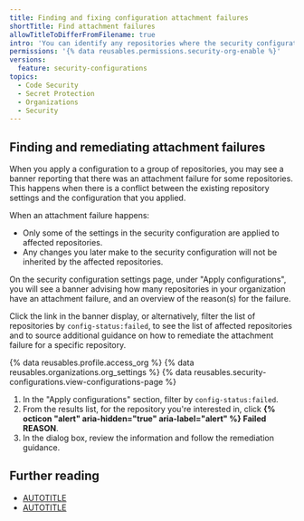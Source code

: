 ```yaml
---
title: Finding and fixing configuration attachment failures
shortTitle: Find attachment failures
allowTitleToDifferFromFilename: true
intro: 'You can identify any repositories where the security configuration could not be attached, and follow guidance to remediate the problem.'
permissions: '{% data reusables.permissions.security-org-enable %}'
versions:
  feature: security-configurations
topics:
  - Code Security
  - Secret Protection
  - Organizations
  - Security
---
```


## Finding and remediating attachment failures

When you apply a configuration to a group of repositories, you may see a banner reporting that there was an attachment failure for some repositories. This happens when there is a conflict between the existing repository settings and the configuration that you applied.

When an attachment failure happens:
* Only some of the settings in the security configuration are applied to affected repositories.
* Any changes you later make to the security configuration will not be inherited by the affected repositories.

On the security configuration settings page, under "Apply configurations", you will see a banner advising how many repositories in your organization have an attachment failure, and an overview of the reason(s) for the failure.

Click the link in the banner display, or alternatively, filter the list of repositories by `config-status:failed`, to see the list of affected repositories and to source additional guidance on how to remediate the attachment failure for a specific repository.

{% data reusables.profile.access_org %}
{% data reusables.organizations.org_settings %}
{% data reusables.security-configurations.view-configurations-page %}
1. In the "Apply configurations" section, filter by `config-status:failed`.
1. From the results list, for the repository you're interested in, click **{% octicon "alert" aria-hidden="true" aria-label="alert" %} Failed REASON**.
1. In the dialog box, review the information and follow the remediation guidance.

## Further reading

* [AUTOTITLE](/code-security/securing-your-organization/troubleshooting-security-configurations/a-repository-is-using-advanced-setup-for-code-scanning)
* [AUTOTITLE](/code-security/securing-your-organization/troubleshooting-security-configurations/not-enough-github-advanced-security-licenses)
